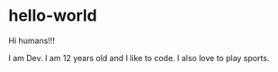 # hello-world

Hi humans!!!

I am Dev. I am 12 years old and I like to code. I also love to play sports. 
